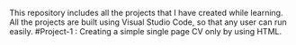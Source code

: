 This repository includes all the projects that I have created while learning.
All the projects are built using Visual Studio Code, so that any user can run easily.
#Project-1 : Creating a simple single page CV only by using HTML.
